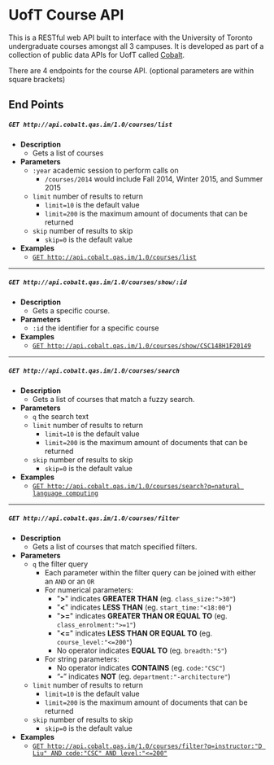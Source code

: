 UofT Course API
===============

This is a RESTful web API built to interface with the University of Toronto undergraduate courses amongst all 3 campuses. It is developed as part of a collection of public data APIs for UofT called [Cobalt](https://github.com/cobalt-io).

There are 4 endpoints for the course API. (optional parameters are within square brackets)

End Points
----------
##### **`GET http://api.cobalt.qas.im/1.0/courses/list`**
* **Description**
    - Gets a list of courses
* **Parameters**
    - `:year` academic session to perform calls on
        * `/courses/2014` would include Fall 2014, Winter 2015, and Summer 2015
    - `limit` number of results to return
        * `limit=10` is the default value
        * `limit=200` is the maximum amount of documents that can be returned
    - `skip` number of results to skip
        * `skip=0` is the default value
* **Examples**
    - [`GET http://api.cobalt.qas.im/1.0/courses/list`](#)

- - - - - - - - - - - -

##### **`GET http://api.cobalt.qas.im/1.0/courses/show/:id`**
* **Description**
    - Gets a specific course.
* **Parameters**
    - `:id` the identifier for a specific course
* **Examples**
    - [`GET http://api.cobalt.qas.im/1.0/courses/show/CSC148H1F20149`](#)

- - - - - - - - - - - -

##### **`GET http://api.cobalt.qas.im/1.0/courses/search`**
* **Description**
    - Gets a list of courses that match a fuzzy search.
* **Parameters**
    - `q` the search text
    - `limit` number of results to return
        * `limit=10` is the default value
        * `limit=200` is the maximum amount of documents that can be returned
    - `skip` number of results to skip
        * `skip=0` is the default value
* **Examples**
    - [`GET http://api.cobalt.qas.im/1.0/courses/search?q=natural language computing`](#)

- - - - - - - - - - - -

##### **`GET http://api.cobalt.qas.im/1.0/courses/filter`**
* **Description**
    - Gets a list of courses that match specified filters.
* **Parameters**
    - `q` the filter query
        * Each parameter within the filter query can be joined with either an `AND` or an `OR`
        * For numerical parameters:
            - "**>**" indicates **GREATER THAN** (eg. `class_size:">30"`)
            - "**<**" indicates **LESS THAN** (eg. `start_time:"<18:00"`)
            - "**>=**" indicates **GREATER THAN OR EQUAL TO** (eg. `class_enrolment:">=1"`)
            - "**<=**" indicates **LESS THAN OR EQUAL TO** (eg. `course_level:"<=200"`)
            - No operator indicates **EQUAL TO** (eg. `breadth:"5"`)
        * For string parameters:
            - No operator indicates **CONTAINS** (eg. `code:"CSC"`)
            - “**-**” indicates **NOT** (eg. `department:"-architecture"`)
    - `limit` number of results to return
        * `limit=10` is the default value
        * `limit=200` is the maximum amount of documents that can be returned
    - `skip` number of results to skip
        * `skip=0` is the default value
* **Examples**
    - [`GET http://api.cobalt.qas.im/1.0/courses/filter?q=instructor:"D Liu" AND code:"CSC" AND level:"<=200"`](#)
